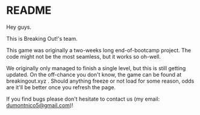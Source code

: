 # README

Hey guys.

This is Breaking Out!'s team.

This game was originally a two-weeks long end-of-bootcamp project.
The code might not be the most seamless, but it works so oh-well.

We originally only managed to finish a single level, but this is still getting updated.
On the off-chance you don't know, the game can be found at breakingout.xyz .
Should anything freeze or not load for some reason, odds are it'll be better once you refresh the page.

If you find bugs please don't hesitate to contact us (my email: dumontnico5@gmail.com)!

<!-- Things you may want to cover:

* Ruby version

* System dependencies

* Configuration

* Database creation

* Database initialization

* How to run the test suite

* Services (job queues, cache servers, search engines, etc.)

* Deployment instructions

* ... -->
